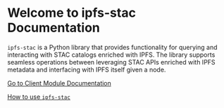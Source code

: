 # Welcome to ipfs-stac Documentation

`ipfs-stac` is a Python library that provides functionality for querying and interacting with STAC catalogs enriched with IPFS. The library supports seamless operations between leveraging STAC APIs enriched with IPFS metadata and interfacing with IPFS itself given a node.

[Go to Client Module Documentation](client.md)

[How to use `ipfs-stac`](examples.md)